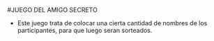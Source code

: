 
#JUEGO DEL AMIGO SECRETO

- Este juego trata de colocar una cierta cantidad de nombres de los participantes, para que luego seran sorteados.

